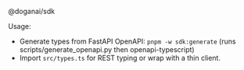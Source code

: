 @doganai/sdk

Usage:
- Generate types from FastAPI OpenAPI: `pnpm -w sdk:generate` (runs scripts/generate_openapi.py then openapi-typescript)
- Import `src/types.ts` for REST typing or wrap with a thin client.


